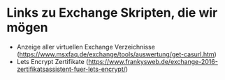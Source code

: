 # Links zu Exchange Skripten, die wir mögen

  - Anzeige aller virtuellen Exchange Verzeichnisse (https://www.msxfaq.de/exchange/tools/auswertung/get-casurl.htm)
  - Lets Encrypt Zertifikate (https://www.frankysweb.de/exchange-2016-zertifikatsassistent-fuer-lets-encrypt/)
